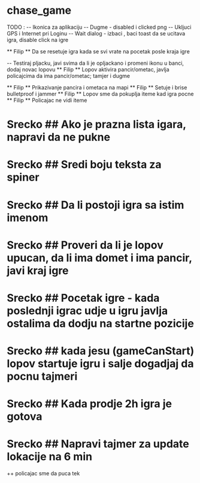 chase_game
==========

TODO : 
-- Ikonica za aplikaciju
-- Dugme - disabled i clicked png
-- Ukljuci GPS i Internet pri Loginu
-- Wait dialog - izbaci , baci toast da se ucitava igra, disable click na igre




** Filip ** Da se resetuje igra kada se svi vrate na pocetak posle kraja igre

-- Testiraj pljacku,  javi svima da li je opljackano i promeni ikonu u banci, dodaj novac lopovu
** Filip ** Lopov aktivira pancir/ometac, javlja policajcima da ima pancir/ometac; tamjer i dugme

** Filip ** Prikazivanje pancira i ometaca na mapi
** Filip ** Setuje i brise bulletproof i jammer
** Filip ** Lopov sme da pokuplja iteme kad igra pocne
** Filip ** Policajac ne vidi iteme

# Srecko ## Ako je prazna lista igara, napravi da ne pukne 
# Srecko ## Sredi boju teksta za spiner
# Srecko ## Da li postoji igra sa istim imenom
# Srecko ## Proveri da li je lopov upucan, da li ima domet i ima pancir, javi kraj igre
# Srecko ## Pocetak igre - kada poslednji igrac udje u igru javlja ostalima da dodju na startne pozicije
# Srecko ## kada jesu  (gameCanStart) lopov startuje igru i salje dogadjaj da pocnu tajmeri
# Srecko ## Kada prodje 2h igra je gotova
# Srecko ## Napravi tajmer za update lokacije na 6 min

++ policajac sme da puca tek 